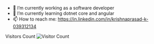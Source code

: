 

<!--
**Krishnaprasadk03/Krishnaprasadk03** is a ✨ _special_ ✨ repository because its `README.md` (this file) appears on your GitHub profile.

Here are some ideas to get you started:
-->
- 🔭 I’m currently working as a software developer
- 🌱 I’m currently learning dotnet core and angular
- 📫 How to reach me: https://in.linkedin.com/in/krishnaprasad-k-039312134

Visitors Count
![Visitor Count](https://profile-counter.glitch.me/krishnaprasadk03/count.svg)

